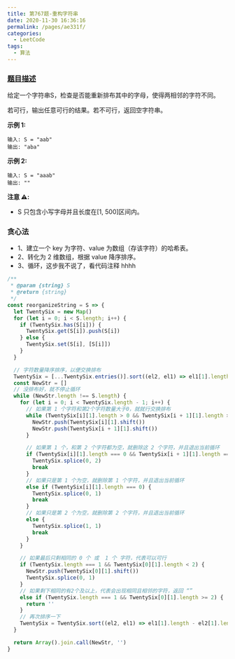 ```yaml
---
title: 第767题-重构字符串
date: 2020-11-30 16:36:16
permalink: /pages/ae331f/
categories:
  - LeetCode
tags:
  - 算法
---
```


### [题目描述](https://leetcode-cn.com/problems/reorganize-string/)

给定一个字符串<span class="span-shadow">S</span>，检查是否能重新排布其中的字母，使得两相邻的字符不同。

若可行，输出任意可行的结果。若不可行，返回空字符串。

<!-- more -->

**示例 1:**

```
输入: S = "aab"
输出: "aba"
```

**示例 2:**

```
输入: S = "aaab"
输出: ""
```

**注意 ⚠️:**

- <span class="span-shadow">S</span> 只包含小写字母并且长度在<span class="span-shadow">[1, 500]</span>区间内。

### 贪心法

- 1、建立一个 key 为字符、value 为数组（存该字符）的哈希表。
- 2、转化为 2 维数组，根据 value 降序排序。
- 3、循环，这步我不说了，看代码注释 hhhh

```JavaScript
/**
 * @param {string} S
 * @return {string}
 */
const reorganizeString = S => {
  let TwentySix = new Map()
  for (let i = 0; i < S.length; i++) {
    if (TwentySix.has(S[i])) {
      TwentySix.get(S[i]).push(S[i])
    } else {
      TwentySix.set(S[i], [S[i]])
    }
  }

  // 字符数量降序排序，以便交换排布
  TwentySix = [...TwentySix.entries()].sort((el2, el1) => el1[1].length - el2[1].length)
  const NewStr = []
  // 没排布好，就不停止循环
  while (NewStr.length !== S.length) {
    for (let i = 0; i < TwentySix.length - 1; i++) {
      // 如果第 1 个字符和第2个字符数量大于0，就就行交换排布
      while (TwentySix[i][1].length > 0 && TwentySix[i + 1][1].length > 0) {
        NewStr.push(TwentySix[i][1].shift())
        NewStr.push(TwentySix[i + 1][1].shift())
      }

      // 如果第 1 个，和第 2 个字符都为空，就删除这 2 个字符，并且退出当前循环
      if (TwentySix[i][1].length === 0 && TwentySix[i + 1][1].length === 0) {
        TwentySix.splice(0, 2)
        break
      }
      // 如果只是第 1 个为空，就删除第 1 个字符，并且退出当前循环
      else if (TwentySix[i][1].length === 0) {
        TwentySix.splice(0, 1)
        break
      }
      // 如果只是第 2 个为空，就删除第 2 个字符，并且退出当前循环
      else {
        TwentySix.splice(1, 1)
        break
      }
    }

    // 如果最后只剩相同的 0 个 或  1 个 字符，代表可以可行
    if (TwentySix.length === 1 && TwentySix[0][1].length < 2) {
      NewStr.push(TwentySix[0][1].shift())
      TwentySix.splice(0, 1)
    }
    // 如果剩下相同的有2个及以上，代表会出现相同且相邻的字符，返回 “”
    else if (TwentySix.length === 1 && TwentySix[0][1].length >= 2) {
      return ''
    }
    // 再次排序一下
    TwentySix = TwentySix.sort((el2, el1) => el1[1].length - el2[1].length)
  }

  return Array().join.call(NewStr, '')
}
```
